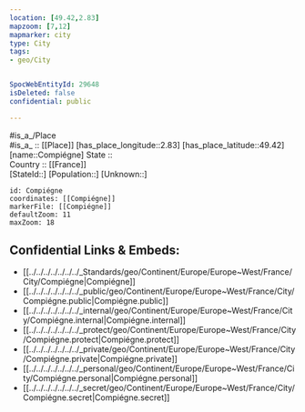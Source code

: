 ```yaml
---
location: [49.42,2.83] 
mapzoom: [7,12] 
mapmarker: city 
type: City
tags:
- geo/City


SpocWebEntityId: 29648
isDeleted: false
confidential: public

---
```

#is_a_/Place  
#is_a_ :: [[Place]] 
[has_place_longitude::2.83] 
[has_place_latitude::49.42] 
[name::Compiégne] 
State ::  
Country :: [[France]]  
[StateId::] 
[Population::] 
[Unknown::] 


```leaflet
id: Compiégne
coordinates: [[Compiégne]] 
markerFile: [[Compiégne]] 
defaultZoom: 11 
maxZoom: 18
```


## Confidential Links & Embeds: 
- [[../../../../../../../_Standards/geo/Continent/Europe/Europe~West/France/City/Compiégne|Compiégne]] 
- [[../../../../../../../_public/geo/Continent/Europe/Europe~West/France/City/Compiégne.public|Compiégne.public]] 
- [[../../../../../../../_internal/geo/Continent/Europe/Europe~West/France/City/Compiégne.internal|Compiégne.internal]] 
- [[../../../../../../../_protect/geo/Continent/Europe/Europe~West/France/City/Compiégne.protect|Compiégne.protect]] 
- [[../../../../../../../_private/geo/Continent/Europe/Europe~West/France/City/Compiégne.private|Compiégne.private]] 
- [[../../../../../../../_personal/geo/Continent/Europe/Europe~West/France/City/Compiégne.personal|Compiégne.personal]] 
- [[../../../../../../../_secret/geo/Continent/Europe/Europe~West/France/City/Compiégne.secret|Compiégne.secret]] 
